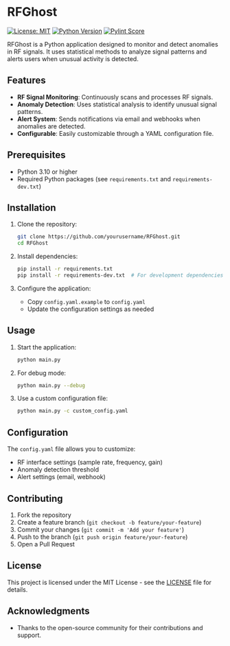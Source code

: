 # RFGhost

[![License: MIT](https://img.shields.io/badge/License-MIT-yellow.svg)](https://opensource.org/licenses/MIT)
[![Python Version](https://img.shields.io/badge/python-3.10-blue.svg)](https://www.python.org/downloads/)
[![Pylint Score](https://img.shields.io/badge/pylint-9.96%2F10-brightgreen.svg)](https://github.com/yourusername/RFGhost)

RFGhost is a Python application designed to monitor and detect anomalies in RF signals. It uses statistical methods to analyze signal patterns and alerts users when unusual activity is detected.

## Features

- **RF Signal Monitoring**: Continuously scans and processes RF signals.
- **Anomaly Detection**: Uses statistical analysis to identify unusual signal patterns.
- **Alert System**: Sends notifications via email and webhooks when anomalies are detected.
- **Configurable**: Easily customizable through a YAML configuration file.

## Prerequisites

- Python 3.10 or higher
- Required Python packages (see `requirements.txt` and `requirements-dev.txt`)

## Installation

1. Clone the repository:
   ```bash
   git clone https://github.com/yourusername/RFGhost.git
   cd RFGhost
   ```

2. Install dependencies:
   ```bash
   pip install -r requirements.txt
   pip install -r requirements-dev.txt  # For development dependencies
   ```

3. Configure the application:
   - Copy `config.yaml.example` to `config.yaml`
   - Update the configuration settings as needed

## Usage

1. Start the application:
   ```bash
   python main.py
   ```

2. For debug mode:
   ```bash
   python main.py --debug
   ```

3. Use a custom configuration file:
   ```bash
   python main.py -c custom_config.yaml
   ```

## Configuration

The `config.yaml` file allows you to customize:
- RF interface settings (sample rate, frequency, gain)
- Anomaly detection threshold
- Alert settings (email, webhook)

## Contributing

1. Fork the repository
2. Create a feature branch (`git checkout -b feature/your-feature`)
3. Commit your changes (`git commit -m 'Add your feature'`)
4. Push to the branch (`git push origin feature/your-feature`)
5. Open a Pull Request

## License

This project is licensed under the MIT License - see the [LICENSE](LICENSE) file for details.

## Acknowledgments

- Thanks to the open-source community for their contributions and support.
